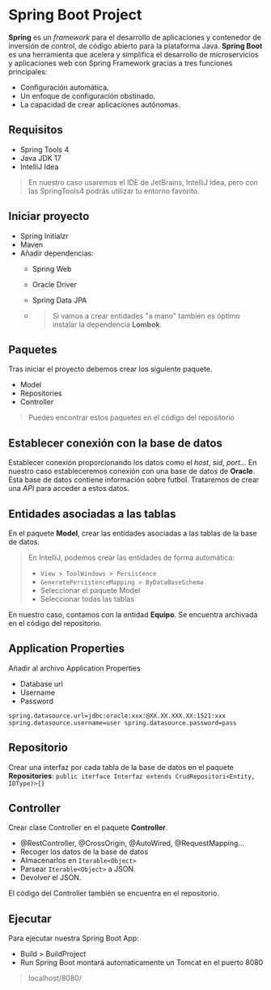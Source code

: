 # Spring Boot Project
**Spring** es un *framework* para el desarrollo de aplicaciones y contenedor de inversión de control, de código abierto para la plataforma Java.
**Spring Boot** es una herramienta que acelera y simplifica el desarrollo de microservicios y aplicaciones web con Spring Framework gracias a tres funciones principales:
- Configuración automática.
- Un enfoque de configuración obstinado.
- La capacidad de crear aplicaciones autónomas.
## Requisitos
- Spring Tools 4
- Java JDK 17
- IntelliJ Idea

> En nuestro caso usaremos el IDE de JetBrains, IntelliJ Idea, pero con las SpringTools4 podrás utilizar tu entorno favorito.

## Iniciar proyecto
- Spring Initialzr
- Maven
- Añadir dependencias:
	- Spring Web
	- Oracle Driver
	- Spring Data JPA

	- > Si vamos a crear entidades "a mano" también es óptimo instalar la dependencia **Lombok**.

## Paquetes
Tras iniciar el proyecto debemos crear los siguiente paquete.
- Model
- Repositories
- Controller
> Puedes encontrar estos paquetes en el código del repositorio

## Establecer conexión con la base de datos
Establecer conexión proporcionando los datos como el *host*, *sid*, *port*...
En nuestro caso estableceremos conexión con una base de datos de **Oracle**.
Esta base de datos contiene información sobre futbol. Trataremos de crear una *API* para acceder a estos datos.

## Entidades asociadas a las tablas
En el paquete **Model**, crear las entidades asociadas a las tablas de la base de datos.

> En IntelliJ, podemos crear las entidades de forma automática:
>  - `View > ToolWindows > Persistence`
>  - `GeneretePersistenceMapping > ByDataBaseSchema`
>   - Seleccionar el paquete Model
>   - Seleccionar todas las tablas

En nuestro caso, contamos con la entidad **Equipo**. Se encuentra archivada en el código del repositorio.

## Application Properties
Añadir al archivo Application Properties
- Database url
- Username
- Password

`spring.datasource.url=jdbc:oracle:xxx:@XX.XX.XXX.XX:1521:xxx
spring.datasource.username=user
spring.datasource.password=pass`

## Repositorio
Crear una interfaz por cada tabla de la base de datos en el paquete **Repositories**:
`public iterface Interfaz extends CrudRepositori<Entity, IDType)>{}`

## Controller
Crear clase Controller en el paquete **Controller**.
- @RestController, @CrossOrigin, @AutoWired, @RequestMapping...
- Recoger  los datos de la base de datos
- Almacenarlos en `Iterable<Object>`
- Parsear `Iterable<Object>` a JSON.
- Devolver el JSON.

El código del Controller también se encuentra en el repositorio.

## Ejecutar
Para ejecutar nuestra Spring Boot App:
- Build > BuildProject
- Run
Spring Boot montará automaticamente un Tomcat en el puerto 8080
> localhost/8080/
